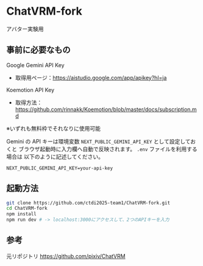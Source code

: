 # ChatVRM-fork

アバター実験用

## 事前に必要なもの

Google Gemini API Key
- 取得用ページ：https://aistudio.google.com/app/apikey?hl=ja

Koemotion API Key
- 取得方法：https://github.com/rinnakk/Koemotion/blob/master/docs/subscription.md

※いずれも無料枠でそれなりに使用可能

Gemini の API キーは環境変数 `NEXT_PUBLIC_GEMINI_API_KEY` として設定しておくと
ブラウザ起動時に入力欄へ自動で反映されます。 `.env` ファイルを利用する場合は
以下のように記述してください。

```
NEXT_PUBLIC_GEMINI_API_KEY=your-api-key
```

## 起動方法

```bash
git clone https://github.com/ctdi2025-team1/ChatVRM-fork.git
cd ChatVRM-fork
npm install
npm run dev # -> localhost:3000にアクセスして、2つのAPIキーを入力
```

## 参考

元リポジトリ
https://github.com/pixiv/ChatVRM
